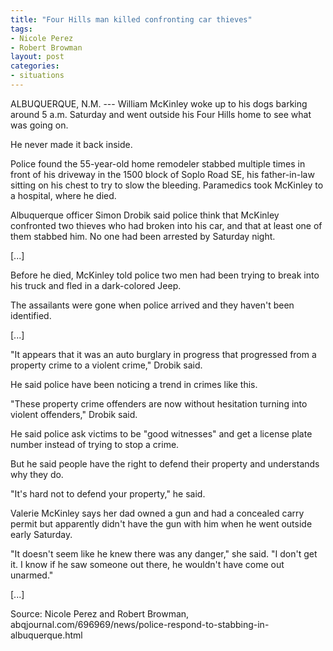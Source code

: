 ```yaml
---
title: "Four Hills man killed confronting car thieves"
tags:
- Nicole Perez
- Robert Browman
layout: post
categories:
- situations
---
```


ALBUQUERQUE, N.M. --- William McKinley woke up to his dogs barking around 5 a.m. Saturday and went outside his Four Hills home to see what was going on.

He never made it back inside.

Police found the 55-year-old home remodeler stabbed multiple times in front of his driveway in the 1500 block of Soplo Road SE, his father-in-law sitting on his chest to try to slow the bleeding. Paramedics took McKinley to a hospital, where he died.

Albuquerque officer Simon Drobik said police think that McKinley confronted two thieves who had broken into his car, and that at least one of them stabbed him. No one had been arrested by Saturday night.

[...]

Before he died, McKinley told police two men had been trying to break into his truck and fled in a dark-colored Jeep.

The assailants were gone when police arrived and they haven't been identified.

[...]

"It appears that it was an auto burglary in progress that progressed from a property crime to a violent crime," Drobik said.

He said police have been noticing a trend in crimes like this.

"These property crime offenders are now without hesitation turning into violent offenders," Drobik said.

He said police ask victims to be "good witnesses" and get a license plate number instead of trying to stop a crime.

But he said people have the right to defend their property and understands why they do.

"It's hard not to defend your property," he said.

Valerie McKinley says her dad owned a gun and had a concealed carry permit but apparently didn't have the gun with him when he went outside early Saturday.

"It doesn't seem like he knew there was any danger," she said. "I don't get it. I know if he saw someone out there, he wouldn't have come out unarmed."

[...]

Source: Nicole Perez and Robert Browman, abqjournal.com/696969/news/police-respond-to-stabbing-in-albuquerque.html
